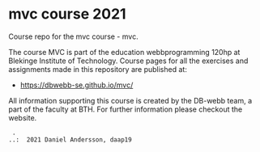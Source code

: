# mvc course 2021

Course repo for the mvc course - mvc.

The course MVC is part of the education webbprogramming 120hp at Blekinge Institute of Technology.
Course pages for all the exercises and assignments made in this repository are published at:

* https://dbwebb-se.github.io/mvc/

All information supporting this course is created by the DB-webb team, a part of the faculty at BTH. For further information please checkout the website.

```
 .
..:  2021 Daniel Andersson, daap19
```
